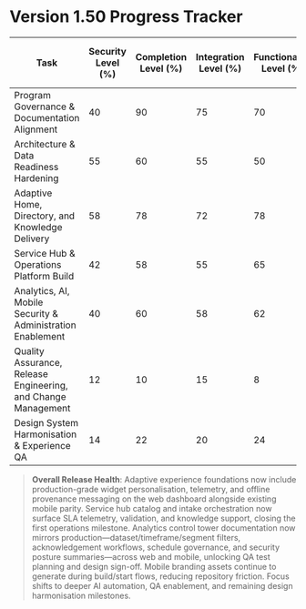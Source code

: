 # Version 1.50 Progress Tracker

| Task | Security Level (%) | Completion Level (%) | Integration Level (%) | Functionality Level (%) | Error Free Level (%) | Production Level (%) | Overall Level (%) |
| --- | --- | --- | --- | --- | --- | --- | --- |
| Program Governance & Documentation Alignment | 40 | 90 | 75 | 70 | 65 | 60 | 72 |
| Architecture & Data Readiness Hardening | 55 | 60 | 55 | 50 | 45 | 45 | 52 |
| Adaptive Home, Directory, and Knowledge Delivery | 58 | 78 | 72 | 78 | 66 | 68 | 70 |
| Service Hub & Operations Platform Build | 42 | 58 | 55 | 65 | 52 | 55 | 55 |
| Analytics, AI, Mobile Security & Administration Enablement | 40 | 60 | 58 | 62 | 52 | 52 | 55 |
| Quality Assurance, Release Engineering, and Change Management | 12 | 10 | 15 | 8 | 12 | 12 | 11 |
| Design System Harmonisation & Experience QA | 14 | 22 | 20 | 24 | 14 | 16 | 18 |

> **Overall Release Health**: Adaptive experience foundations now include production-grade widget personalisation, telemetry, and offline provenance messaging on the web dashboard alongside existing mobile parity. Service hub catalog and intake orchestration now surface SLA telemetry, validation, and knowledge support, closing the first operations milestone. Analytics control tower documentation now mirrors production—dataset/timeframe/segment filters, acknowledgement workflows, schedule governance, and security posture summaries—across web and mobile, unlocking QA test planning and design sign-off. Mobile branding assets continue to generate during build/start flows, reducing repository friction. Focus shifts to deeper AI automation, QA enablement, and remaining design harmonisation milestones.
